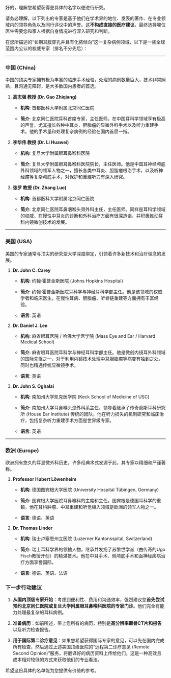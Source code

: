 好的，理解您希望获得更具体的名字以便进行研究。

请务必理解，以下列出的专家是基于他们在学术界的地位、发表的著作、在专业领域内的领导角色以及同行评议中的声誉。这**不构成直接的医疗建议**，最终选择哪位医生需要您和家人根据自身情况进行深入研究和判断。

在您所描述的“长期耳膜穿孔并且有化脓倾向”这一复杂病例领域，以下是一些全球范围内公认的权威专家（排名不分先后）：

---

### **中国 (China)**

中国的顶尖专家拥有极为丰富的临床手术经验，处理的病例数量巨大，技术非常娴熟，且沟通无障碍，是大多数国内患者的首选。

1. **高志强 教授 (Dr. Gao Zhiqiang)**
    
    - **机构**: 首都医科大学附属北京同仁医院
        
    - **简介**: 北京同仁医院耳科首席专家，主任医师。在中国耳科学领域享有极高的声誉，尤其擅长各种中耳炎、胆脂瘤的显微外科手术以及听力重建手术。他的手术量和处理复杂病例的经验在国内首屈一指。
        
2. **李华伟 教授 (Dr. Li Huawei)**
    
    - **机构**: 复旦大学附属眼耳鼻喉科医院
        
    - **简介**: 复旦大学附属眼耳鼻喉科医院院长，主任医师。他是中国耳神经颅底外科领域的领军人物之一，擅长各类中耳炎、胆脂瘤根治手术，以及听神经瘤等复杂颅底手术，对保护和重建听力有深入研究。
        
3. **张罗 教授 (Dr. Zhang Luo)**
    
    - **机构**: 首都医科大学附属北京同仁医院
        
    - **简介**: 北京同仁医院耳鼻咽喉头颈外科主任，主任医师。同样是耳科学领域的权威，在慢性中耳炎的诊断和外科治疗方面有很深造诣，并积极推动耳科内镜微创技术的发展。
        

---

### **美国 (USA)**

美国的专家通常与顶尖的研究型大学深度绑定，引领着许多新技术和治疗理念的发展。

1. **Dr. John C. Carey**
    
    - **机构**: 约翰·霍普金斯医院 (Johns Hopkins Hospital)
        
    - **简介**: 约翰·霍普金斯医院耳科学与神经耳科学部主任。他是该领域的权威学者和临床医生，在慢性耳病、胆脂瘤、听骨链重建等方面拥有丰富经验。
        
    - **语言**: 英语
        
2. **Dr. Daniel J. Lee**
    
    - **机构**: 麻省眼耳医院 / 哈佛大学医学院 (Mass Eye and Ear / Harvard Medical School)
        
    - **简介**: 麻省眼耳医院耳科学与神经耳科学部主任。他是微创内镜耳外科领域的国际先驱之一，对于利用内镜技术处理中耳胆脂瘤等病变有独到之处，同时也精通传统显微镜手术。
        
    - **语言**: 英语
        
3. **Dr. John S. Oghalai**
    
    - **机构**: 南加州大学凯克医学院 (Keck School of Medicine of USC)
        
    - **简介**: 南加州大学耳鼻喉头颈外科系主任，领导着继承了传奇豪斯耳科研究所 (House Ear Institute) 传统的团队。他在听力损失的机制研究和临床治疗，包括复杂听力重建手术方面是世界级专家。
        
    - **语言**: 英语
        

---

### **欧洲 (Europe)**

欧洲拥有悠久的耳显微外科历史，许多经典术式发源于此，其专家以精细和严谨著称。

1. **Professor Hubert Löwenheim**
    
    - **机构**: 德国图宾根大学医院 (University Hospital Tübingen, Germany)
        
    - **简介**: 图宾根大学医院耳鼻喉科的主席和主任。图宾根是德国耳科学的重镇，他在耳科肿瘤、中耳重建和听觉植入领域是欧洲的领军人物之一。
        
    - **语言**: 德语、英语
        
2. **Dr. Thomas Linder**
    
    - **机构**: 瑞士卢塞恩州立医院 (Luzerner Kantonsspital, Switzerland)
        
    - **简介**: 瑞士耳科学界的领袖人物，继承并发扬了苏黎世学派（由传奇的Ugo Fisch教授开创）的精湛技术。他在中耳手术、侧颅底手术和面神经疾病治疗方面享誉国际。
        
    - **语言**: 德语、英语、法语
        

### **下一步行动建议**

1. **从国内顶级专家开始**：考虑到便利性、费用和沟通效率，强烈建议您**首先尝试预约北京同仁医院或复旦大学附属眼耳鼻喉科医院的专家门诊**。他们完全有能力处理最复杂的耳科病例。
    
2. **准备病历**：如前所述，带上您所有的病历，特别是**高分辨率颞骨CT片和报告**以及听力检查报告。
    
3. **用于国际第二诊疗意见**：如果您希望获得国际专家的意见，可以先在国内完成所有检查，然后通过上述美国顶级医院的“远程第二诊疗意见 (Remote Second Opinion)”服务，将翻译好的病历资料上传给他们。这是一种高效且成本相对较低的方式来获取他们的专业看法。
    

希望这份具体的名单能为您提供有价值的参考。